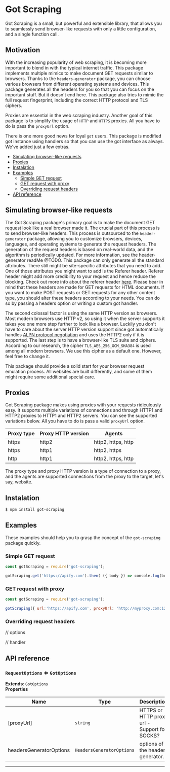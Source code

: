# Got Scraping
Got Scraping is a small, but powerful and extensible library, that allows you to seamlessly send browser-like requests with only a little configuration, and a single function call.

## Motivation
With the increasing popularity of web scraping, it is becoming more important to blend in with the typical internet traffic. This package implements multiple mimics to make document GET requests similar to browsers. Thanks to the `headers-generator` package, you can choose various browsers from different operating systems and devices. This package generates all the headers for you so that you can focus on the important stuff. But it doesn't end here. This package also tries to mimic the full request fingerprint, including the correct HTTP protocol and TLS ciphers.

Proxies are essential in the web scraping industry. Another goal of this package is to simplify the usage of `HTTP` and `HTTPS` proxies. All you have to do is pass the `proxyUrl` option.

There is one more good news for loyal `got` users. This package is modified got instance using handlers so that you can use the got interface as always. We've added just a few extras.

<!-- toc -->

- [Simulating browser-like requests](#simulating-browser-like-requests)
- [Proxies](#proxies)
- [Instalation](#instalation)
- [Examples](#examples)
  * [Simple GET request](#simple-get-request)
  * [GET request with proxy](#get-request-with-proxy)
  * [Overriding request headers](#overriding-request-headers)
- [API reference](#api-reference)

<!-- tocstop -->

## Simulating browser-like requests
The Got Scraping package's primary goal is to make the document GET request look like a real browser made it. The crucial part of this process is to send browser-like headers. This process is outsourced to the `header-generator` package, allowing you to customize browsers, devices, languages, and operating systems to generate the request headers. The generation of the request headers is based on real-world data, and the algorithm is periodically updated. For more information, see the header-generator readMe @TODO. This package can only generate all the standard attributes. There still might be site-specific attributes that you need to add. One of those attributes you might want to add is the Referer header. Referer header might add more credibility to your request and hence reduce the blocking. Check out more info about the referer header [here](https://developer.mozilla.org/en-US/docs/Web/HTTP/Headers/Referer). Please bear in mind that these headers are made for GET requests for HTML documents. If you want to make POST requests or GET requests for any other content type, you should alter these headers according to your needs. You can do so by passing a headers option or writing a custom got handler.

The second colossal factor is using the same HTTP version as browsers. Most modern browsers use HTTP v2, so using it when the server supports it takes you one more step further to look like a browser. Luckily you don't have to care about the server HTTP version support since got automatically handles [ALPN protocol negotiation](https://en.wikipedia.org/wiki/Application-Layer_Protocol_Negotiation) and uses the HTTP2 only if it is supported.
The last step is to have a browser-like TLS suite and ciphers. According to our research, the cipher `TLS_AES_256_GCM_SHA384` is used among all modern browsers. We use this cipher as a default one. However, feel free to change it.

This package should provide a solid start for your browser request emulation process. All websites are built differently, and some of them might require some additional special care.

## Proxies
Got Scraping package makes using proxies with your requests ridiculously easy. It supports multiple variations of connections and through HTTP1 and HTTP2 proxies to HTTP1 and HTTP2 servers. You can see the supported variations below. All you have to do is pass a valid `proxyUrl` option.

| Proxy type 	| Proxy HTTP version 	| Agents             	|
|------------	|--------------------	|--------------------	|
| https      	| http2              	| http2, https, http 	|
| https      	| http1              	| http2, https       	|
| http       	| http1              	| http2, https, http 	|

The proxy type and proxy HTTP version is a type of connection to a proxy, and the agents are supported connections from the proxy to the target, let's say, website.
## Instalation

```bash
$ npm install got-scraping
```

## Examples
These examples should help you to grasp the concept of the `got-scraping` package quickly.
### Simple GET request
```javascript
const gotScraping = require('got-scraping');

gotScraping.get('https://apify.com').then( ({ body }) => console.log(body))
```

### GET request with proxy
```javascript
const gotScraping = require('got-scraping');

gotScraping({ url:'https://apify.com', proxyUrl: 'http://myproxy.com:1234' }).then( ({ body }) => console.log(body))
```

### Overriding request headers

// options

// handler 


## API reference

<a name="RequestOptions"></a>

### `RequestOptions` ⇐ <code>GotOptions</code>
**Extends**: <code>GotOptions</code>  
**Properties**

| Name | Type | Description |
| --- | --- | --- |
| [proxyUrl] | <code>string</code> | HTTPS or HTTP proxy url - Support for SOCKS? |
| headersGeneratorOptions | <code>HeadersGeneratorOptions</code> | options of the header generator. |


* * *

